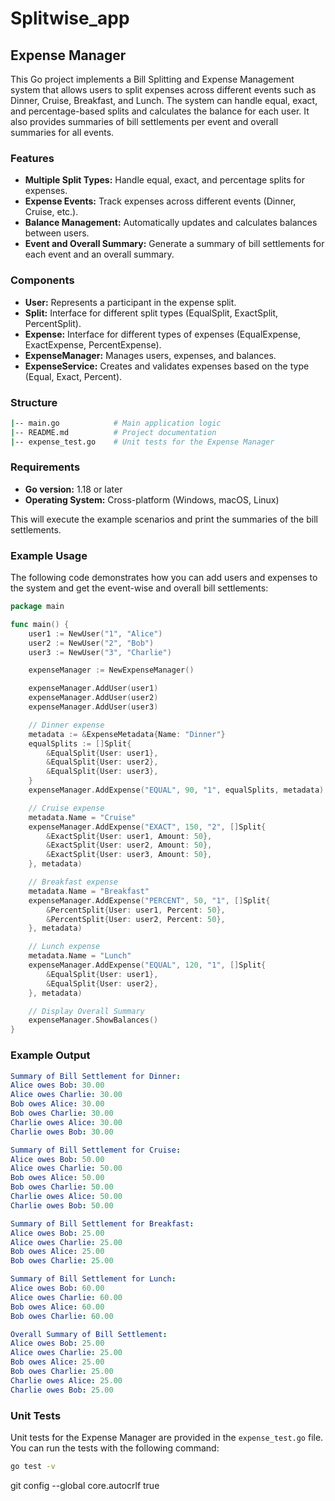 # Splitwise_app
## Expense Manager

This Go project implements a Bill Splitting and Expense Management system that allows users to split expenses across different events such as Dinner, Cruise, Breakfast, and Lunch. The system can handle equal, exact, and percentage-based splits and calculates the balance for each user. It also provides summaries of bill settlements per event and overall summaries for all events.

### Features

- **Multiple Split Types:** Handle equal, exact, and percentage splits for expenses.
- **Expense Events:** Track expenses across different events (Dinner, Cruise, etc.).
- **Balance Management:** Automatically updates and calculates balances between users.
- **Event and Overall Summary:** Generate a summary of bill settlements for each event and an overall summary.

### Components

- **User:** Represents a participant in the expense split.
- **Split:** Interface for different split types (EqualSplit, ExactSplit, PercentSplit).
- **Expense:** Interface for different types of expenses (EqualExpense, ExactExpense, PercentExpense).
- **ExpenseManager:** Manages users, expenses, and balances.
- **ExpenseService:** Creates and validates expenses based on the type (Equal, Exact, Percent).

### Structure

```bash
|-- main.go            # Main application logic
|-- README.md          # Project documentation
|-- expense_test.go    # Unit tests for the Expense Manager
```

### Requirements

- **Go version:** 1.18 or later
- **Operating System:** Cross-platform (Windows, macOS, Linux)

This will execute the example scenarios and print the summaries of the bill settlements.

### Example Usage

The following code demonstrates how you can add users and expenses to the system and get the event-wise and overall bill settlements:

```go
package main

func main() {
    user1 := NewUser("1", "Alice")
    user2 := NewUser("2", "Bob")
    user3 := NewUser("3", "Charlie")

    expenseManager := NewExpenseManager()

    expenseManager.AddUser(user1)
    expenseManager.AddUser(user2)
    expenseManager.AddUser(user3)

    // Dinner expense
    metadata := &ExpenseMetadata{Name: "Dinner"}
    equalSplits := []Split{
        &EqualSplit{User: user1},
        &EqualSplit{User: user2},
        &EqualSplit{User: user3},
    }
    expenseManager.AddExpense("EQUAL", 90, "1", equalSplits, metadata)

    // Cruise expense
    metadata.Name = "Cruise"
    expenseManager.AddExpense("EXACT", 150, "2", []Split{
        &ExactSplit{User: user1, Amount: 50},
        &ExactSplit{User: user2, Amount: 50},
        &ExactSplit{User: user3, Amount: 50},
    }, metadata)

    // Breakfast expense
    metadata.Name = "Breakfast"
    expenseManager.AddExpense("PERCENT", 50, "1", []Split{
        &PercentSplit{User: user1, Percent: 50},
        &PercentSplit{User: user2, Percent: 50},
    }, metadata)

    // Lunch expense
    metadata.Name = "Lunch"
    expenseManager.AddExpense("EQUAL", 120, "1", []Split{
        &EqualSplit{User: user1},
        &EqualSplit{User: user2},
    }, metadata)

    // Display Overall Summary
    expenseManager.ShowBalances()
}
```

### Example Output

```yaml
Summary of Bill Settlement for Dinner:
Alice owes Bob: 30.00
Alice owes Charlie: 30.00
Bob owes Alice: 30.00
Bob owes Charlie: 30.00
Charlie owes Alice: 30.00
Charlie owes Bob: 30.00

Summary of Bill Settlement for Cruise:
Alice owes Bob: 50.00
Alice owes Charlie: 50.00
Bob owes Alice: 50.00
Bob owes Charlie: 50.00
Charlie owes Alice: 50.00
Charlie owes Bob: 50.00

Summary of Bill Settlement for Breakfast:
Alice owes Bob: 25.00
Alice owes Charlie: 25.00
Bob owes Alice: 25.00
Bob owes Charlie: 25.00

Summary of Bill Settlement for Lunch:
Alice owes Bob: 60.00
Alice owes Charlie: 60.00
Bob owes Alice: 60.00
Bob owes Charlie: 60.00

Overall Summary of Bill Settlement:
Alice owes Bob: 25.00
Alice owes Charlie: 25.00
Bob owes Alice: 25.00
Bob owes Charlie: 25.00
Charlie owes Alice: 25.00
Charlie owes Bob: 25.00
```

### Unit Tests

Unit tests for the Expense Manager are provided in the `expense_test.go` file. You can run the tests with the following command:

```bash
go test -v
```
git config --global core.autocrlf true